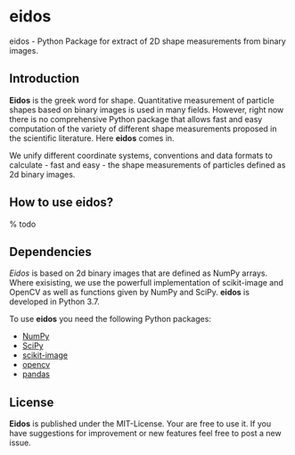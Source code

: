 # eidos
eidos - Python Package for extract of 2D shape measurements from binary images.

## Introduction
**Eidos** is the greek word for shape. Quantitative measurement of particle shapes based on binary images is used in many fields. However, right now there is no comprehensive Python package that allows fast and easy computation of the variety of different shape measurements proposed in the scientific literature. Here **eidos** comes in.

We unify different coordinate systems, conventions and data formats to calculate - fast and easy - the shape measurements of particles defined as 2d binary images.

## How to use eidos?
% todo


## Dependencies

*Eidos* is based on 2d binary images that are defined as NumPy arrays. Where exisisting, we use the powerfull implementation of scikit-image and OpenCV as well as functions given by NumPy and SciPy. **eidos** is developed in Python 3.7.

To use **eidos** you need the following Python packages:
  * [NumPy](https://www.numpy.org/)
  * [SciPy](https://www.scipy.org/)
  * [scikit-image](https://www.scikit-image.org/)
  * [opencv](https://www.opencv.org/)
  * [pandas](https://www.pandas.pydata.org/)

## License
**Eidos** is published under the MIT-License. Your are free to use it. If you have suggestions for improvement or new features feel free to post a new issue.
